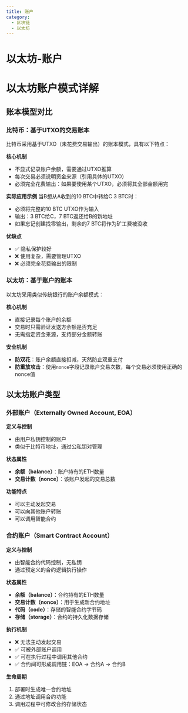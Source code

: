 ```yaml
---
title: 账户
category:
  - 区块链
  - 以太坊
---
```


# 以太坊-账户

# 以太坊账户模式详解

## 账本模型对比

### 比特币：基于UTXO的交易账本

比特币采用基于UTXO（未花费交易输出）的账本模式，具有以下特点：

**核心机制**
- 不显式记录账户余额，需要通过UTXO推算
- 每次交易必须说明资金来源（引用具体的UTXO）
- 必须完全花费输出：如果要使用某个UTXO，必须将其全部金额用完

**实际应用示例**
当B想从A收到的10 BTC中转给C 3 BTC时：
- 必须将完整的10 BTC UTXO作为输入
- 输出：3 BTC给C，7 BTC返还给B的新地址
- 如果忘记创建找零输出，剩余的7 BTC将作为矿工费被没收

**优缺点**
- ✅ 隐私保护较好
- ❌ 使用复杂，需要管理UTXO
- ❌ 必须完全花费输出的限制

### 以太坊：基于账户的账本

以太坊采用类似传统银行的账户余额模式：

**核心机制**
- 直接记录每个账户的余额
- 交易时只需验证发送方余额是否充足
- 无需指定资金来源，支持部分金额转账

**安全机制**
- **防双花**：账户余额直接扣减，天然防止双重支付
- **防重放攻击**：使用`nonce`字段记录账户交易次数，每个交易必须使用正确的nonce值

## 以太坊账户类型

### 外部账户（Externally Owned Account, EOA）

**定义与控制**
- 由用户私钥控制的账户
- 类似于比特币地址，通过公私钥对管理

**状态属性**
- **余额（balance）**：账户持有的ETH数量
- **交易计数（nonce）**：该账户发起的交易总数

**功能特点**
- 可以主动发起交易
- 可以向其他账户转账
- 可以调用智能合约

### 合约账户（Smart Contract Account）

**定义与控制**
- 由智能合约代码控制，无私钥
- 通过预定义的合约逻辑执行操作

**状态属性**
- **余额（balance）**：合约持有的ETH数量
- **交易计数（nonce）**：用于生成新合约地址
- **代码（code）**：存储的智能合约字节码
- **存储（storage）**：合约的持久化数据存储

**执行机制**
- ❌ 无法主动发起交易
- ✅ 可被外部账户调用
- ✅ 可在执行过程中调用其他合约
- ✅ 合约间可形成调用链：EOA → 合约A → 合约B

**生命周期**
1. 部署时生成唯一合约地址
2. 通过地址调用合约功能
3. 调用过程中可修改合约存储状态
